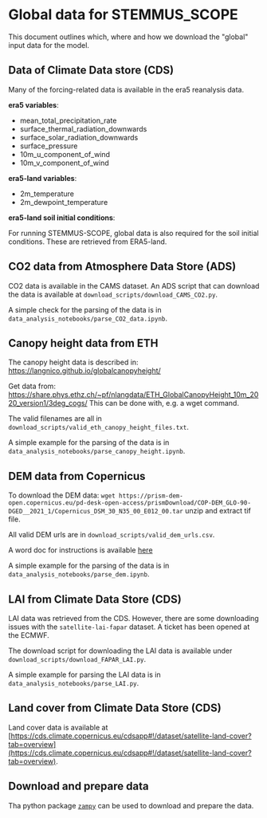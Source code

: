 # Global data for STEMMUS_SCOPE

This document outlines which, where and how we download the "global" input data for the
model.

## Data of Climate Data store (CDS)

Many of the forcing-related data is available in the era5 reanalysis data.

**era5 variables**:

- mean_total_precipitation_rate
- surface_thermal_radiation_downwards
- surface_solar_radiation_downwards
- surface_pressure
- 10m_u_component_of_wind
- 10m_v_component_of_wind

**era5-land variables**:

- 2m_temperature
- 2m_dewpoint_temperature

**era5-land soil initial conditions**:

For running STEMMUS-SCOPE, global data is also required for the soil initial conditions. These are retrieved from ERA5-land.

## CO2 data from Atmosphere Data Store (ADS)

CO2 data is available in the CAMS dataset. An ADS script that can download the
data is available at `download_scripts/download_CAMS_CO2.py`.

A simple check for the parsing of the data is in `data_analysis_notebooks/parse_CO2_data.ipynb`.

## Canopy height data from ETH

The canopy height data is described in: https://langnico.github.io/globalcanopyheight/

Get data from:
https://share.phys.ethz.ch/~pf/nlangdata/ETH_GlobalCanopyHeight_10m_2020_version1/3deg_cogs/
This can be done with, e.g. a wget command.

The valid filenames are all in `download_scripts/valid_eth_canopy_height_files.txt`.

A simple example for the parsing of the data is in `data_analysis_notebooks/parse_canopy_height.ipynb`.

## DEM data from Copernicus

To download the DEM data:
`wget https://prism-dem-open.copernicus.eu/pd-desk-open-access/prismDownload/COP-DEM_GLO-90-DGED__2021_1/Copernicus_DSM_30_N35_00_E012_00.tar`
unzip and extract tif file.

All valid DEM urls are in `download_scripts/valid_dem_urls.csv`.

A word doc for instructions is available [here](https://spacedata.copernicus.eu/documents/20123/121286/Copernicus+DEM+Open+HTTPS+Access.pdf/36c9adad-8488-f463-af43-573e68b7f481?t=1669283200177)

A simple example for the parsing of the data is in `data_analysis_notebooks/parse_dem.ipynb`.

## LAI from Climate Data Store (CDS)

LAI data was retrieved from the CDS. However, there are some downloading issues with
the `satellite-lai-fapar` dataset. A ticket has been opened at the ECMWF.

The download script for downloading the LAI data is available under `download_scripts/download_FAPAR_LAI.py`.

A simple example for parsing the LAI data is in `data_analysis_notebooks/parse_LAI.py`.

## Land cover from Climate Data Store (CDS)

Land cover data is available at [https://cds.climate.copernicus.eu/cdsapp#!/dataset/satellite-land-cover?tab=overview](https://cds.climate.copernicus.eu/cdsapp#!/dataset/satellite-land-cover?tab=overview).

## Download and prepare data

Tha python package [`zampy`](https://zampy.readthedocs.io/) can be used to
download and prepare the data.
